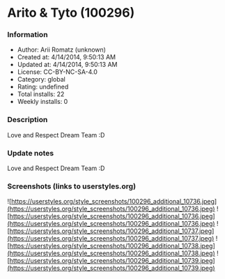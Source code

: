 # Arito & Tyto (100296)

### Information
- Author: Arii Romatz (unknown)
- Created at: 4/14/2014, 9:50:13 AM
- Updated at: 4/14/2014, 9:50:13 AM
- License:  CC-BY-NC-SA-4.0
- Category: global
- Rating: undefined
- Total installs: 22
- Weekly installs: 0


### Description
Love and Respect
Dream Team :D

### Update notes
Love and Respect
Dream Team :D

### Screenshots (links to userstyles.org)
![https://userstyles.org/style_screenshots/100296_additional_10736.jpeg](https://userstyles.org/style_screenshots/100296_additional_10736.jpeg)
![https://userstyles.org/style_screenshots/100296_additional_10736.jpeg](https://userstyles.org/style_screenshots/100296_additional_10736.jpeg)
![https://userstyles.org/style_screenshots/100296_additional_10737.jpeg](https://userstyles.org/style_screenshots/100296_additional_10737.jpeg)
![https://userstyles.org/style_screenshots/100296_additional_10738.jpeg](https://userstyles.org/style_screenshots/100296_additional_10738.jpeg)
![https://userstyles.org/style_screenshots/100296_additional_10739.jpeg](https://userstyles.org/style_screenshots/100296_additional_10739.jpeg)

